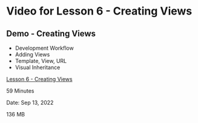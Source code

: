 # Video for Lesson 6 - Creating Views

## Demo - Creating Views

* Development Workflow
* Adding Views
* Template, View, URL
* Visual Inheritance


[Lesson 6 - Creating Views](https://unco.zoom.us/rec/share/XObW7iD6Uo0tBn5vdksNOm-M8ACcga-UF1AuNubfVf5drh50fmq2ck4sy_euvroE.7UmteFMbEv8qHmOo)

59 Minutes

Date: Sep 13, 2022 

136 MB

